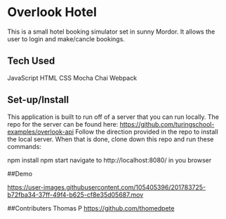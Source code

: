 # Overlook Hotel
This is a small hotel booking simulator set in sunny Mordor. It allows the user to login and make/cancle bookings.
## Tech Used
JavaScript
HTML
CSS
Mocha
Chai
Webpack
## Set-up/Install
This application is built to run off of a server that you can run locally.
The repo for the server can be found here: https://github.com/turingschool-examples/overlook-api
Follow the direction provided in the repo to install the local server.
When that is done, clone down this repo and run these commands:

npm install
npm start
navigate to http://localhost:8080/ in you browser



##Demo


https://user-images.githubusercontent.com/105405396/201783725-b72fba34-37ff-49f4-b625-cf8e35d05687.mov

##Contributers
Thomas P https://github.com/thomedpete
